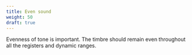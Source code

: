 ```yaml
---
title: Even sound
weight: 50
draft: true
---
```


Evenness of tone is important. The timbre should remain even throughout all the registers and dynamic ranges.
